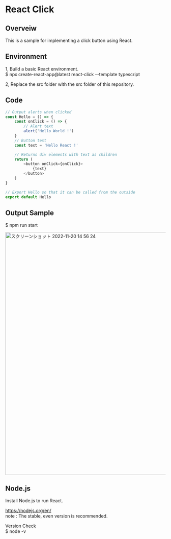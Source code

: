 # React Click

## Overveiw
This is a sample for implementing a click button using React.  

## Environment
1, Build a basic React environment.  
$ npx create-react-app@latest react-click --template typescript  

2, Replace the src folder with the src folder of this repository.  

## Code
```TypeScript
// Output alerts when clicked
const Hello = () => {
    const onClick = () => {
        // Alert text
        alert('Hello World !')
    }
    // Button text
    const text = 'Hello React !'

    // Returns div elements with text as children
    return (
        <button onClick={onClick}>
            {text}
        </button>
    )
}

// Export Hello so that it can be called from the outside
export default Hello
```

## Output Sample
$ npm run start

<img width="760" alt="スクリーンショット 2022-11-20 14 56 24" src="https://user-images.githubusercontent.com/36861752/202888533-4a545a67-127f-4271-a0db-898491726142.png">

## Node.js
Install Node.js to run React.  

https://nodejs.org/en/  
 note : The stable, even version is recommended.  

Version Check  
$ node -v  


